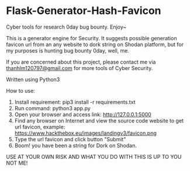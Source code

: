 # Flask-Generator-Hash-Favicon
Cyber tools for research 0day bug bounty. Enjoy~

This is a generator engine for Security. It suggests possible generation favicon url from an any website to dork string on Shodan platform, but for my purposes is hunting bug bounty 0day, well, me.

If you are concerned about this project, please contact me via thanhlm120797@gmail.com for more tools of Cyber Security.

Written using Python3

How to use:
1. Install requirement: pip3 install -r requirements.txt
2. Run command: python3 app.py
3. Open your browser and access link: http://127.0.0.1:5000
4. Find any browser on Internet and view the source code website to get url favicon, example: https://www.hackthebox.eu/images/landingv3/favicon.png
5. Type the url favicon and click button "Submit"
6. Boom! you have been a string for Dork on Shodan.

USE AT YOUR OWN RISK AND WHAT YOU DO WITH THIS IS UP TO YOU NOT ME!
